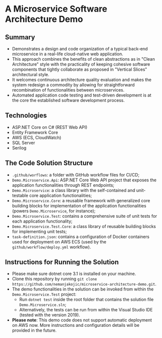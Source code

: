 # A Microservice Software Architecture Demo

## Summary
* Demonstrates a design and code organization of a typical back-end microservice in a real-life cloud-native web application. 
* This approach combines the benefits of clean abstractions as in "Clean Architecture" style with the practicality of keeping cohesive software components
that tightly collaborate as proposed in "Vertical Slices" architectural style. 
* It welcomes continuous architecture quality evaluation and makes the system redesign a commodity by allowing for straightforward recombination of functionalities between microservices.
* Automated application code testing and test-driven development is at the core the established software development process. 

## Technologies
* ASP.NET Core on C# (REST Web API)
* Entity Framework Core
* AWS (ECS, CloudWatch)
* SQL Server
* Serilog

## The Code Solution Structure
* `.github/worflows`: a folder with GitHub workflow files for CI/CD;
* `Demo.Microservice.Api`: ASP.NET Core Web API project that exposes the application functionalities through REST endpoints;
* `Demo.Microservice`: a class library with the self-contained and unit-testable core application functionalities;
* `Demo.Microservice.Core`: a reusable framework with generalized core building blocks for implementation of the application functionalities (powers `Demo.Microservice`, for instance);
* `Demo.Microservice.Test`: contains a comprehensive suite of unit tests for each application functionality;
* `Demo.Microservice.Test.Core`: a class library of reusable building blocks for implementing unit tests;
* `task-definition.json`: contains a configuration of Docker containers used for deployment on AWS ECS (used by the `github/workflow/deploy.yml` workflow).

## Instructions for Running the Solution
* Please make sure dotnet core 3.1 is installed on your machine.
* Clone this repository by running `git clone https://github.com/nemanjakojic/microservice-architecture-demo.git`.
* The demo functionalities in the solution can be invoked from within the `Demo.Microservice.Test` project:
  * Run `dotnet test` inside the root folder that contains the solution file `Demo.Microservice.sln`;
  * Alternatively, the tests can be run from within the Visual Studio IDE (tested with the version 2019).
* **Please note**: This demo code does not support automatic deployment on AWS now. More instructions and configuration details will be provided in the future.
